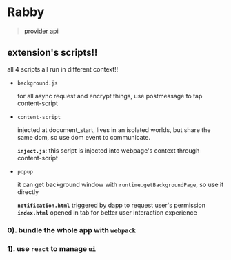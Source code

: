 # Rabby

> [provider api](https://eips.ethereum.org/EIPS/eip-1193)
## extension's scripts!!
all 4 scripts all run in different context!!

- `background.js`

  for all async request and encrypt things, use postmessage to tap content-script
- `content-script`

  injected at document_start, lives in an isolated worlds, but share the same dom, so use dom event to communicate.

  **`inject.js`**: this script is injected into webpage's context through content-script

- `popup`

  it can get background window with `runtime.getBackgroundPage`, so use it directly

  **`notification.html`** triggered by dapp to request user's permission
  **`index.html`** opened in tab for better user interaction experience

### 0). bundle the whole app with `webpack`
### 1). use `react` to manage `ui`

